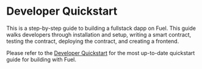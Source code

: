 # Developer Quickstart

This is a step-by-step guide to building a fullstack dapp on Fuel. This guide walks developers through installation and setup, writing a smart contract, testing the contract, deploying the contract, and creating a frontend.

Please refer to the [Developer Quickstart](https://docs.fuel.network/guides/quickstart/) for the most up-to-date quickstart guide for building with Fuel.
